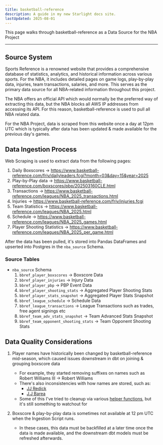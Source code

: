 ```yaml
---
title: basketball-reference
description: A guide in my new Starlight docs site.
lastUpdated: 2025-08-01
---
```


This page walks through basketball-reference as a Data Source for the NBA Project

---

## Source System

Sports Reference is a renowned website that provides a comprehensive database of statistics, analytics, and historical information across various sports. For the NBA, it includes detailed pages on game logs, play-by-play data, injuries, team transactions, salaries, and more. This serves as the primary data source for all NBA-related information throughout this project.

The NBA offers an official API which would normally be the preferred way of extracting this data, but the NBA blocks all AWS IP addresses from accessing its API. For this reason, basketball-reference is used to pull all NBA related data.

For the NBA Project, data is scraped from this website once a day at 12pm UTC which is typically after data has been updated & made available for the previous day's games.

## Data Ingestion Process

Web Scraping is used to extract data from the following pages:

1. Daily Boxscores -> https://www.basketball-reference.com/friv/dailyleaders.fcgi?month=03&day=15&year=2025
2. Play-by-Play data -> https://www.basketball-reference.com/boxscores/pbp/202503160CLE.html
3. Transactions -> https://www.basketball-reference.com/leagues/NBA_2025_transactions.html
4. Injuries -> https://www.basketball-reference.com/friv/injuries.fcgi
5. Team Statistics -> https://www.basketball-reference.com/leagues/NBA_2025.html
6. Schedule -> https://www.basketball-reference.com/leagues/NBA_2025_games.html
7. Player Shooting Statistics -> https://www.basketball-reference.com/leagues/NBA_2025_per_game.html

After the data has been pulled, it's stored into Pandas DataFrames and upserted into Postgres in the `nba_source` Schema.

### Source Tables

- `nba_source` Schema
   1. `bbref_player_boxscores` -> Boxscore Data
   2. `bbref_player_injuries` -> Injury Data
   3. `bbref_player_pbp` -> PBP Event Data
   4. `bbref_player_shooting_stats` -> Aggregated Player Shooting Stats
   5. `bbref_player_stats_snapshot` -> Aggregated Player Stats Snapshot
   6. `bbref_league_schedule` -> Schedule Data
   7. `bbref_league_transactions` -> League Transactions such as trades, free agent signings etc
   8. `bbref_team_adv_stats_snapshot` -> Team Advanced Stats Snapshot
   9. `bbref_team_opponent_shooting_stats` -> Team Opponent Shooting Stats

## Data Quality Considerations

1. Player names have historically been changed by basketball-reference mid-season, which caused issues downstream in dbt on joining & grouping boxscore data

    - For example, they started removing suffixes on names such as Robert Williams III -> Robert Williams
    - There's also inconsistencies with how names are stored, such as:
        - [JJ Redick](https://www.basketball-reference.com/players/r/redicjj01.html)
        - [J.J Barea](https://www.basketball-reference.com/players/b/bareajo01.html)
    - Some of this I've tried to cleanup via various [helper functions](https://github.com/jyablonski/nba_elt_ingestion/blob/master/src/utils.py#L167), but it's still something to watchout for

2. Boxscore & play-by-play data is sometimes not available at 12 pm UTC when the Ingestion Script runs.

    - In these cases, this data must be backfilled at a later time once the data is made available, and the downstream dbt models must be refreshed afterwards.